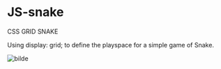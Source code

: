# JS-snake
CSS GRID SNAKE


Using display: grid; to define the playspace for a simple game of Snake.

![bilde](https://github.com/JohnB08/JS-snake/assets/142892183/3e4c8024-066d-4557-9cb1-3e4961d76c90)


